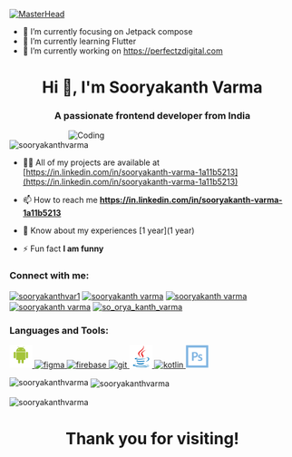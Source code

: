 [![MasterHead](https://1.bp.blogspot.com/-7A4WynwLsMw/XbBpCXG8fHI/AAAAAAAAMt4/uOa1bpLskYgrwGbllhSu2SDj_Mig8SXJQCLcBGAsYHQ/s1600/2000_600px.gif)](https://sooryakanthvarma)

- 🔭 I’m currently focusing on Jetpack compose
- 🌱 I’m currently learning Flutter
- 👯 I’m currently working on https://perfectzdigital.com

<h1 align="center">Hi 👋, I'm Sooryakanth Varma</h1>
<h3 align="center">A passionate frontend developer from India</h3>
<img align="right" alt="Coding" width="400" src="https://i.pinimg.com/originals/81/17/8b/81178b47a8598f0c81c4799f2cdd4057.gif">



<p align="left"> <img src="https://komarev.com/ghpvc/?username=sooryakanthvarma&label=Profile%20views&color=0e75b6&style=flat" alt="sooryakanthvarma" /> </p>

- 👨‍💻 All of my projects are available at [https://in.linkedin.com/in/sooryakanth-varma-1a11b5213](https://in.linkedin.com/in/sooryakanth-varma-1a11b5213)

- 📫 How to reach me **https://in.linkedin.com/in/sooryakanth-varma-1a11b5213**

- 📄 Know about my experiences [1 year](1 year)

- ⚡ Fun fact **I am funny**

<h3 align="left">Connect with me:</h3>
<p align="left">
<a href="https://twitter.com/sooryakanthvar1" target="blank"><img align="center" src="https://raw.githubusercontent.com/rahuldkjain/github-profile-readme-generator/master/src/images/icons/Social/twitter.svg" alt="sooryakanthvar1" height="30" width="40" /></a>
<a href="https://linkedin.com/in/sooryakanth varma" target="blank"><img align="center" src="https://raw.githubusercontent.com/rahuldkjain/github-profile-readme-generator/master/src/images/icons/Social/linked-in-alt.svg" alt="sooryakanth varma" height="30" width="40" /></a>
<a href="https://stackoverflow.com/users/sooryakanth varma" target="blank"><img align="center" src="https://raw.githubusercontent.com/rahuldkjain/github-profile-readme-generator/master/src/images/icons/Social/stack-overflow.svg" alt="sooryakanth varma" height="30" width="40" /></a>
<a href="https://fb.com/sooryakanth varma" target="blank"><img align="center" src="https://raw.githubusercontent.com/rahuldkjain/github-profile-readme-generator/master/src/images/icons/Social/facebook.svg" alt="sooryakanth varma" height="30" width="40" /></a>
<a href="https://instagram.com/so_orya_kanth_varma" target="blank"><img align="center" src="https://raw.githubusercontent.com/rahuldkjain/github-profile-readme-generator/master/src/images/icons/Social/instagram.svg" alt="so_orya_kanth_varma" height="30" width="40" /></a>
</p>

<h3 align="left">Languages and Tools:</h3>
<p align="left"> <a href="https://developer.android.com" target="_blank" rel="noreferrer"> <img src="https://raw.githubusercontent.com/devicons/devicon/master/icons/android/android-original-wordmark.svg" alt="android" width="40" height="40"/> </a> <a href="https://www.figma.com/" target="_blank" rel="noreferrer"> <img src="https://www.vectorlogo.zone/logos/figma/figma-icon.svg" alt="figma" width="40" height="40"/> </a> <a href="https://firebase.google.com/" target="_blank" rel="noreferrer"> <img src="https://www.vectorlogo.zone/logos/firebase/firebase-icon.svg" alt="firebase" width="40" height="40"/> </a> <a href="https://git-scm.com/" target="_blank" rel="noreferrer"> <img src="https://www.vectorlogo.zone/logos/git-scm/git-scm-icon.svg" alt="git" width="40" height="40"/> </a> <a href="https://www.java.com" target="_blank" rel="noreferrer"> <img src="https://raw.githubusercontent.com/devicons/devicon/master/icons/java/java-original.svg" alt="java" width="40" height="40"/> </a> <a href="https://kotlinlang.org" target="_blank" rel="noreferrer"> <img src="https://www.vectorlogo.zone/logos/kotlinlang/kotlinlang-icon.svg" alt="kotlin" width="40" height="40"/> </a> <a href="https://www.photoshop.com/en" target="_blank" rel="noreferrer"> <img src="https://raw.githubusercontent.com/devicons/devicon/master/icons/photoshop/photoshop-line.svg" alt="photoshop" width="40" height="40"/> </a> </p>

<p><img align="left" src="https://github-readme-stats.vercel.app/api/top-langs?username=sooryakanthvarma&show_icons=true&locale=en&layout=compact" alt="sooryakanthvarma" /></p>

<p>&nbsp;<img align="center" src="https://github-readme-stats.vercel.app/api?username=sooryakanthvarma&show_icons=true&locale=en" alt="sooryakanthvarma" /></p>

<p><img align="center" src="https://github-readme-streak-stats.herokuapp.com/?user=sooryakanthvarma&" alt="sooryakanthvarma" /></p>

<h1 align="center">Thank you for visiting!</h1>
